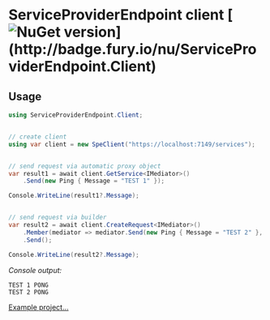 # ServiceProviderEndpoint client [![NuGet version](https://badge.fury.io/nu/ServiceProviderEndpoint.Client.svg?)](http://badge.fury.io/nu/ServiceProviderEndpoint.Client)


## Usage
```C#
using ServiceProviderEndpoint.Client;


// create client
using var client = new SpeClient("https://localhost:7149/services");


// send request via automatic proxy object
var result1 = await client.GetService<IMediator>()
    .Send(new Ping { Message = "TEST 1" });

Console.WriteLine(result1?.Message);


// send request via builder
var result2 = await client.CreateRequest<IMediator>()
    .Member(mediator => mediator.Send(new Ping { Message = "TEST 2" }, CancellationToken.None))
    .Send();

Console.WriteLine(result2?.Message);

```

*Console output:*
```
TEST 1 PONG
TEST 2 PONG
```

[Example project...](https://github.com/mustaddon/ServiceProviderEndpoint/tree/main/Examples/Example.Client/Program.cs)
